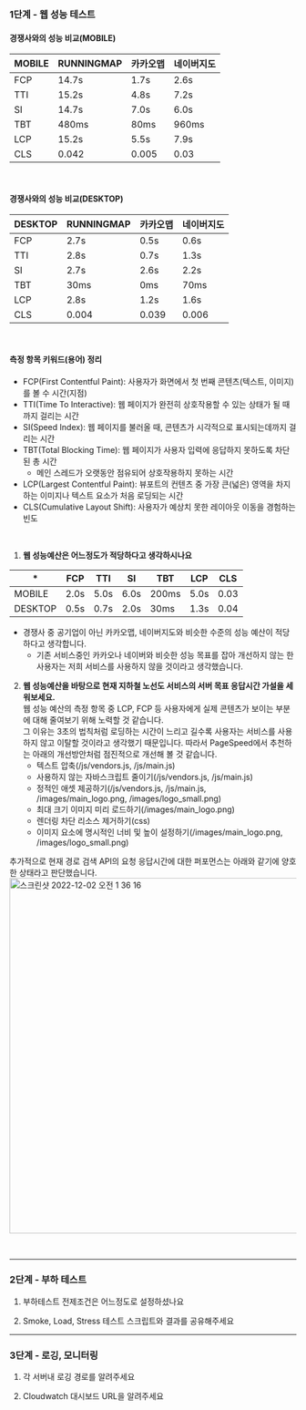 ### 1단계 - 웹 성능 테스트
#### 경쟁사와의 성능 비교(MOBILE)
| MOBILE | RUNNINGMAP | 카카오맵  | 네이버지도 |
|--------|------------|-------|-------|
| FCP    | 14.7s      | 1.7s  | 2.6s  |
| TTI    | 15.2s      | 4.8s  | 7.2s  |
| SI     | 14.7s      | 7.0s  | 6.0s  |
| TBT    | 480ms      | 80ms  | 960ms |
| LCP    | 15.2s      | 5.5s  | 7.9s  |
| CLS    | 0.042      | 0.005 | 0.03  |
<br/>

#### 경쟁사와의 성능 비교(DESKTOP)
| DESKTOP | RUNNINGMAP | 카카오맵  | 네이버지도 |
|---------|------------|-------|-------|
| FCP     | 2.7s       | 0.5s  | 0.6s  |
| TTI     | 2.8s       | 0.7s  | 1.3s  |
| SI      | 2.7s       | 2.6s  | 2.2s  |
| TBT     | 30ms       | 0ms   | 70ms  |
| LCP     | 2.8s       | 1.2s  | 1.6s  |
| CLS     | 0.004      | 0.039 | 0.006 |
<br/>

#### 측정 항목 키워드(용어) 정리
- FCP(First Contentful Paint): 사용자가 화면에서 첫 번째 콘텐츠(텍스트, 이미지)를 볼 수 시간(지점)
- TTI(Time To Interactive): 웹 페이지가 완전히 상호작용할 수 있는 상태가 될 때까지 걸리는 시간
- SI(Speed Index): 웹 페이지를 불러올 때, 콘텐츠가 시각적으로 표시되는데까지 걸리는 시간
- TBT(Total Blocking Time): 웹 페이지가 사용자 입력에 응답하지 못하도록 차단된 총 시간
  - 메인 스레드가 오랫동안 점유되어 상호작용하지 못하는 시간
- LCP(Largest Contentful Paint): 뷰포트의 컨텐츠 중 가장 큰(넓은) 영역을 차지하는 이미지나 텍스트 요소가 처음 로딩되는 시간
- CLS(Cumulative Layout Shift): 사용자가 예상치 못한 레이아웃 이동을 경험하는 빈도

<br />

1. **웹 성능예산은 어느정도가 적당하다고 생각하시나요**

| *       | FCP  | TTI  | SI   | TBT   | LCP  | CLS  |
|---------|------|------|------|-------|------|------|
| MOBILE  | 2.0s | 5.0s | 6.0s | 200ms | 5.0s | 0.03 | 
| DESKTOP | 0.5s | 0.7s | 2.0s | 30ms  | 1.3s | 0.04 | 

- 경쟁사 중 공기업이 아닌 카카오맵, 네이버지도와 비슷한 수준의 성능 예산이 적당하다고 생각합니다.  
  - 기존 서비스중인 카카오나 네이버와 비슷한 성능 목표를 잡아 개선하지 않는 한 사용자는 저희 서비스를 사용하지 않을 것이라고 생각했습니다.

2. **웹 성능예산을 바탕으로 현재 지하철 노선도 서비스의 서버 목표 응답시간 가설을 세워보세요.**  
웹 성능 예산의 측정 항목 중 LCP, FCP 등 사용자에게 실제 콘텐츠가 보이는 부분에 대해 줄여보기 위해 노력할 것 같습니다.  
그 이유는 3초의 법칙처럼 로딩하는 시간이 느리고 길수록 사용자는 서비스를 사용하지 않고 이탈할 것이라고 생각했기 때문입니다.
따라서 PageSpeed에서 추천하는 아래의 개선방안처럼 점진적으로 개선해 볼 것 같습니다.  
   - 텍스트 압축(/js/vendors.js, /js/main.js)
   - 사용하지 않는 자바스크립트 줄이기(/js/vendors.js, /js/main.js)
   - 정적인 애셋 제공하기(/js/vendors.js, /js/main.js, /images/main_logo.png, /images/logo_small.png)
   - 최대 크기 이미지 미리 로드하기(/images/main_logo.png)
   - 렌더링 차단 리소스 제거하기(css)
   - 이미지 요소에 명시적인 너비 및 높이 설정하기(/images/main_logo.png, /images/logo_small.png)  

추가적으로 현재 경로 검색 API의 요청 응답시간에 대한 퍼포먼스는 아래와 같기에 양호한 상태라고 판단했습니다.
<img width="624" alt="스크린샷 2022-12-02 오전 1 36 16" src="https://user-images.githubusercontent.com/44702580/205108682-44eac533-c817-4935-9c96-5006908e497e.png">

<br/>

---

### 2단계 - 부하 테스트 
1. 부하테스트 전제조건은 어느정도로 설정하셨나요

2. Smoke, Load, Stress 테스트 스크립트와 결과를 공유해주세요

---

### 3단계 - 로깅, 모니터링
1. 각 서버내 로깅 경로를 알려주세요

2. Cloudwatch 대시보드 URL을 알려주세요
